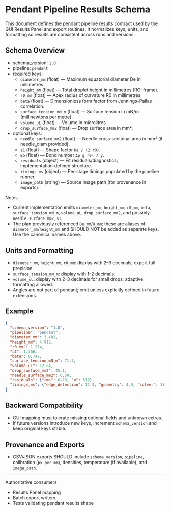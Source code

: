 # Pendant Pipeline Results Schema

This document defines the pendant pipeline results contract used by the GUI Results Panel and export routines. It normalizes keys, units, and formatting so results are consistent across runs and versions.

## Schema Overview

- schema_version: `1.0`
- pipeline: `pendant`
- required keys:
  - `diameter_mm` (float) — Maximum equatorial diameter De in millimetres.
  - `height_mm` (float) — Total droplet height in millimetres (ROI frame).
  - `r0_mm` (float) — Apex radius of curvature R0 in millimetres.
  - `beta` (float) — Dimensionless form factor from Jennings–Pallas correlation.
  - `surface_tension_mN_m` (float) — Surface tension in mN/m (millinewtons per metre).
  - `volume_uL` (float) — Volume in microlitres.
  - `drop_surface_mm2` (float) — Drop surface area in mm².
- optional keys:
  - `needle_surface_mm2` (float) — Needle cross‑sectional area in mm² (if needle_diam provided).
  - `s1` (float) — Shape factor `De / (2 r0)`.
  - `Bo` (float) — Bond number `Δρ g r0² / γ`.
  - `residuals` (object) — Fit residuals/diagnostics; implementation‑defined structure.
  - `timings_ms` (object) — Per‑stage timings populated by the pipeline runner.
  - `image_path` (string) — Source image path (for provenance in exports).

Notes
- Current implementation emits `diameter_mm`, `height_mm`, `r0_mm`, `beta`, `surface_tension_mN_m`, `volume_uL`, `drop_surface_mm2`, and possibly `needle_surface_mm2`, `s1`.
- The plan previously referenced `De_mm`/`H_mm`; these are aliases of `diameter_mm`/`height_mm` and SHOULD NOT be added as separate keys. Use the canonical names above.

## Units and Formatting

- `diameter_mm`, `height_mm`, `r0_mm`: display with 2–3 decimals; export full precision.
- `surface_tension_mN_m`: display with 1–2 decimals.
- `volume_uL`: display with 2–3 decimals for small drops; adaptive formatting allowed.
- Angles are not part of pendant; omit unless explicitly defined in future extensions.

## Example

```json
{
  "schema_version": "1.0",
  "pipeline": "pendant",
  "diameter_mm": 3.482,
  "height_mm": 4.915,
  "r0_mm": 1.274,
  "s1": 1.366,
  "beta": 0.742,
  "surface_tension_mN_m": 71.7,
  "volume_uL": 12.84,
  "drop_surface_mm2": 45.1,
  "needle_surface_mm2": 0.50,
  "residuals": {"rms": 0.23, "n": 512},
  "timings_ms": {"edge_detection": 12.3, "geometry": 4.9, "solver": 38.6}
}
```

## Backward Compatibility

- GUI mapping must tolerate missing optional fields and unknown extras.
- If future versions introduce new keys, increment `schema_version` and keep original keys stable.

## Provenance and Exports

- CSV/JSON exports SHOULD include `schema_version`, `pipeline`, calibration (`px_per_mm`), densities, temperature (if available), and `image_path`.

---

Authoritative consumers
- Results Panel mapping
- Batch export writers
- Tests validating pendant results shape

